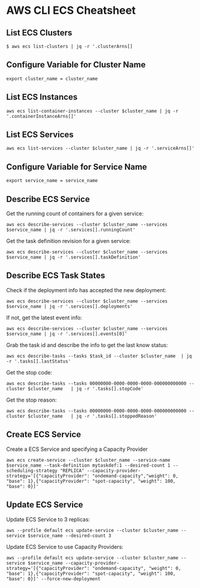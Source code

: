# AWS CLI ECS Cheatsheet

## List ECS Clusters
```
$ aws ecs list-clusters | jq -r '.clusterArns[]
```

## Configure Variable for Cluster Name
```
export cluster_name = cluster_name
```

## List ECS Instances
```
aws ecs list-container-instances --cluster $cluster_name | jq -r '.containerInstanceArns[]'
```

## List ECS Services

```
aws ecs list-services --cluster $cluster_name | jq -r '.serviceArns[]'
```

## Configure Variable for Service Name
```
export service_name = service_name
```

## Describe ECS Service
 Get the running count of containers for a given service:
```
aws ecs describe-services --cluster $cluster_name --services $service_name | jq -r '.services[].runningCount'
```

 Get the task definition revision for a given service:
```
aws ecs describe-services --cluster $cluster_name --services $service_name | jq -r '.services[].taskDefinition'
```

## Describe ECS Task States
Check if the deployment info has accepted the new deployment:
```
aws ecs describe-services --cluster $cluster_name --services $service_name | jq -r '.services[].deployments'
```

If not, get the latest event info:
```
aws ecs describe-services --cluster $cluster_name --services $service_name | jq -r '.services[].events[0]'
```

Grab the task id and describe the info to get the last know status:
```
aws ecs describe-tasks --tasks $task_id --cluster $cluster_name  | jq -r '.tasks[].lastStatus'
```

Get the stop code:
```
aws ecs describe-tasks --tasks 00000000-0000-0000-0000-000000000000 --cluster $cluster_name   | jq -r '.tasks[].stopCode'
```

Get the stop reason:
```
aws ecs describe-tasks --tasks 00000000-0000-0000-0000-000000000000 --cluster $cluster_name   | jq -r '.tasks[].stoppedReason'
```

## Create ECS Service
Create a ECS Service and specifying a Capacity Provider
```
aws ecs create-service --cluster $cluster_name --service-name $service_name --task-definition mytaskdef:1 --desired-count 1 --scheduling-strategy "REPLICA" --capacity-provider-strategy='[{"capacityProvider": "ondemand-capacity","weight": 0, "base": 1},{"capacityProvider": "spot-capacity", "weight": 100, "base": 0}]'
```

## Update ECS Service
Update ECS Service to 3 replicas:

```
aws --profile default ecs update-service --cluster $cluster_name --service $service_name --desired-count 3
```

Update ECS Service to use Capacity Providers:

```
aws --profile default ecs update-service --cluster $cluster_name --service $service_name --capacity-provider-strategy='[{"capacityProvider": "ondemand-capacity", "weight": 0, "base": 1},{"capacityProvider": "spot-capacity", "weight": 100, "base": 0}]' --force-new-deployment
```
